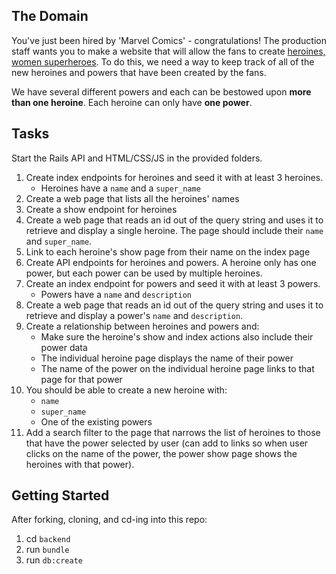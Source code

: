 ## The Domain

You've just been hired by 'Marvel Comics' - congratulations! The production staff wants you to make a website that will allow the fans to create [heroines, women superheroes](http://www.dictionary.com/browse/heroine). To do this, we need a way to keep track of all of the new heroines and powers that have been created by the fans.

We have several different powers and each can be bestowed upon **more than one heroine**. Each heroine can only have **one power**.

## Tasks

Start the Rails API and HTML/CSS/JS in the provided folders.

1. Create index endpoints for heroines and seed it with at least 3 heroines.
    * Heroines have a `name` and a `super_name`
1. Create a web page that lists all the heroines' names
1. Create a show endpoint for heroines
1. Create a web page that reads an id out of the query string and uses it to retrieve and display a single heroine. The page should include their `name` and `super_name`.
1. Link to each heroine's show page from their name on the index page
1. Create API endpoints for heroines and powers. A heroine only has one power, but each power can be used by multiple heroines.
1. Create an index endpoint for powers and seed it with at least 3 powers.
    * Powers have a `name` and `description`
1. Create a web page that reads an id out of the query string and uses it to retrieve and display a power's `name` and `description`.
1. Create a relationship between heroines and powers and:
    * Make sure the heroine's show and index actions also include their power data
    * The individual heroine page displays the name of their power
    * The name of the power on the individual heroine page links to that page for that power
1. You should be able to create a new heroine with:
    * `name`
    * `super_name`
    * One of the existing powers
1. Add a search filter to the page that narrows the list of heroines to those that have the power selected by user (can add to links so when user clicks on the name of the power, the power show page shows the heroines with that power).


## Getting Started
After forking, cloning, and cd-ing into this repo:
   1. cd `backend`
   1. run `bundle`
   1. run `db:create`
